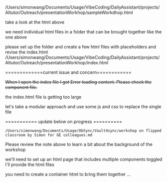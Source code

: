 /Users/simonwang/Documents/Usage/VibeCoding/DailyAssistant/projects/AItutor/Outreach/presentationWorkhop/sampleWorkdhop.html 

take a look at the html above 

we need individual html files in a folder that can be brought together like the one above 

please set up the folder and create a few html files with placeholders and revise the index.html /Users/simonwang/Documents/Usage/VibeCoding/DailyAssistant/projects/AItutor/Outreach/presentationWorkhop/index.html

=============current issue and concern============

~~When I open the index file I got Error loading content. Please check the component file.~~

the index.html file is getting too large 

let's take a modular approach and use some js and css to replace the single file 

=========== update below on progress ==========

`/Users/simonwang/Documents/Usage/ObSync/Vault4sync/workshop on flipped classroom by Simon for GE colleagues.md  `

Please review the note above to learn a bit about the background of the workshop 

we'll need to set up an html page that includes multiple components toggled
I'll provide the html files 

you need to create a container html to bring them together ...

